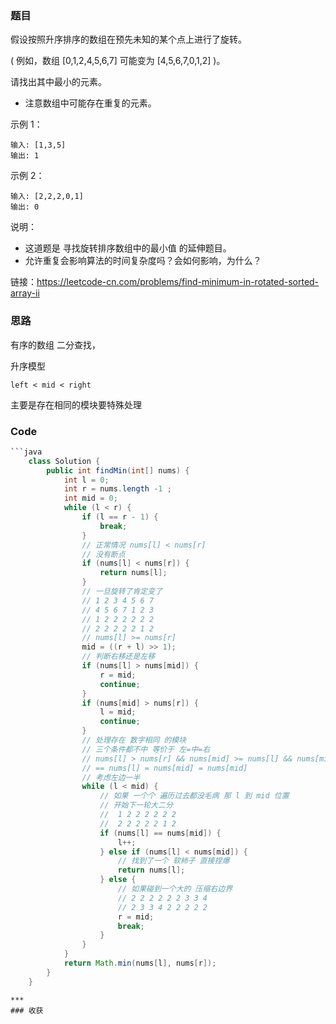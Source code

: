 ### 题目

假设按照升序排序的数组在预先未知的某个点上进行了旋转。

( 例如，数组 [0,1,2,4,5,6,7] 可能变为 [4,5,6,7,0,1,2] )。

请找出其中最小的元素。

- 注意数组中可能存在重复的元素。

示例 1：
```
输入: [1,3,5]
输出: 1
```
示例 2：
```
输入: [2,2,2,0,1]
输出: 0
```
说明：

- 这道题是 寻找旋转排序数组中的最小值 的延伸题目。
- 允许重复会影响算法的时间复杂度吗？会如何影响，为什么？

链接：https://leetcode-cn.com/problems/find-minimum-in-rotated-sorted-array-ii

### 思路

有序的数组 二分查找， 

升序模型 
```
left < mid < right
```
主要是存在相同的模块要特殊处理
### Code
```java
```java
    class Solution {
        public int findMin(int[] nums) {
            int l = 0;
            int r = nums.length -1 ;
            int mid = 0;
            while (l < r) {
                if (l == r - 1) {
                    break;
                }
                // 正常情况 nums[l] < nums[r]
                // 没有断点
                if (nums[l] < nums[r]) {
                    return nums[l];
                }
                // 一旦旋转了肯定变了
                // 1 2 3 4 5 6 7
                // 4 5 6 7 1 2 3
                // 1 2 2 2 2 2 2
                // 2 2 2 2 2 1 2
                // nums[l] >= nums[r]
                mid = ((r + l) >> 1);
                // 判断右移还是左移
                if (nums[l] > nums[mid]) {
                    r = mid;
                    continue;
                }
                if (nums[mid] > nums[r]) {
                    l = mid;
                    continue;
                }
                // 处理存在 数字相同 的模块
                // 三个条件都不中 等价于 左=中=右
                // nums[l] > nums[r] && nums[mid] >= nums[l] && nums[mid] < nums[r]
                // == nums[l] = nums[mid] = nums[mid]
                // 考虑左边一半
                while (l < mid) {
                    // 如果 一个个 遍历过去都没毛病 那 l 到 mid 位置
                    // 开始下一轮大二分
                    //  1 2 2 2 2 2 2
                    //  2 2 2 2 2 1 2
                    if (nums[l] == nums[mid]) {
                        l++;
                    } else if (nums[l] < nums[mid]) {
                        // 找到了一个 软柿子 直接捏爆
                        return nums[l];
                    } else {
                        // 如果碰到一个大的 压缩右边界
                        // 2 2 2 2 2 2 3 3 4
                        // 2 3 3 4 2 2 2 2 2
                        r = mid;
                        break;
                    }
                }
            }
            return Math.min(nums[l], nums[r]);
        }
    }
```
```
*** 
### 收获
